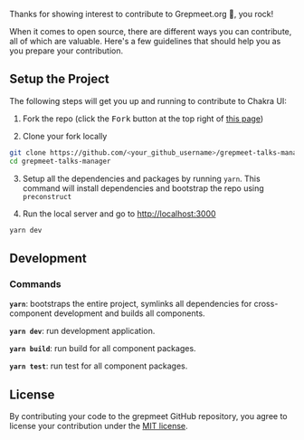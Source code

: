 Thanks for showing interest to contribute to Grepmeet.org 💖, you rock!

When it comes to open source, there are different ways you can contribute, all of which are valuable. Here's a few guidelines that should help you as you prepare your contribution.

## Setup the Project

The following steps will get you up and running to contribute to Chakra UI:

1. Fork the repo (click the <kbd>Fork</kbd> button at the top right of
   [this page](https://github.com/grepmeet/grepmeet-talks-manager))

2. Clone your fork locally

```sh
git clone https://github.com/<your_github_username>/grepmeet-talks-manager.git
cd grepmeet-talks-manager
```
3. Setup all the dependencies and packages by running `yarn`. This command will
   install dependencies and bootstrap the repo using `preconstruct`

4. Run the local server and go to [http://localhost:3000](http://localhost:3000)

```sh
yarn dev
```

## Development

### Commands

**`yarn`**: bootstraps the entire project, symlinks all dependencies for
cross-component development and builds all components.

**`yarn dev`**: run development application.

**`yarn build`**: run build for all component packages.

**`yarn test`**: run test for all component packages.

## License

By contributing your code to the grepmeet GitHub repository, you agree to
license your contribution under the [MIT license](./LICENSE).
